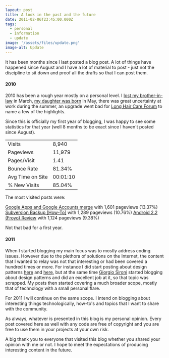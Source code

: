 ```yaml
---
layout: post
title: A look in the past and the future
date: 2011-02-06T23:45:00.000Z
tags:
  - personal
  - information
  - update
image: '/assets/files/update.png'
image-alt: Update
---
```

It has been months since I last posted a blog post. A lot of things have happened since August and I have a lot of material to post - just not the discipline to sit down and proof all the drafts so that I can post them.

#### 2010

2010 has been a rough year mostly on a personal level. I [lost my brother-in-law](/post/update) in March, [my daughter was born](/post/update) in May, there was great uncertainty at work during the summer, an upgrade went bad for [Long Hair Care Forum](https://www.longhaircareforum.com) to name a few of the highlights.

Since this is officially my first year of blogging, I was happy to see some statistics for that year (well 8 months to be exact since I haven't posted since August).

<table class="table table-responsive">
    <tbody>
    <tr>
            <td>Visits</td>
            <td>8,940</td>
    </tr>
    <tr>
        <td>Pageviews</td>
        <td>11,979</td>
    </tr>
    <tr>
        <td>Pages/Visit</td>
        <td>1.41</td>
    </tr>
    <tr>
        <td>Bounce Rate</td>
        <td>81.34%</td>
    </tr>
    <tr>
        <td>Avg Time on Site</td>
        <td>00:01:10</td>
    </tr>
    <tr>
        <td>% New Visits</td>
        <td>85.04%</td>
    </tr>
    <tr>
    </tbody>
</table>

The most visited posts were:

[Google Apps and Google Accounts merge](/post/2010-08-18-google-apps-and-google-accounts-merge) with 1,601 pageviews (13.37%)
[Subversion Backup [How-To]](/post/subversion-backup-how-to) with 1,289 pageviews (10.76%)
[Android 2.2 (Froyo) Review](/post/android-22-froyo-review) with 1,124 pageviews (9.38%)

Not that bad for a first year.

#### 2011

When I started blogging my main focus was to mostly address coding issues. However due to the plethora of solutions on the Internet, the content that I wanted to relay was not that interesting or had been covered a hundred times or more. For instance I did start posting about design patterns [here](/post/design-patterns-singleton) and [here](/post/design-patterns-factory), but at the same time [Giorgio Sironi](https://giorgiosironi.blogspot.com/) started blogging about design patterns and did an excellent job at it, so that topic was scrapped. My posts then started covering a much broader scope, mostly that of technology with a small personal flare.

For 2011 I will continue on the same scope. I intend on blogging about interesting things technologically, how-to's and topics that I want to share with the community.

As always, whatever is presented in this blog is my personal opinion. Every post covered here as well with any code are free of copyright and you are free to use them in your projects at your own risk.

A big thank you to everyone that visited this blog whether you shared your opinion with me or not. I hope to meet the expectations of producing interesting content in the future.
